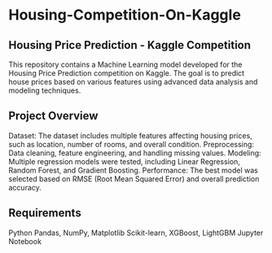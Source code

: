 # Housing-Competition-On-Kaggle
## Housing Price Prediction - Kaggle Competition
This repository contains a Machine Learning model developed for the Housing Price Prediction competition on Kaggle. The goal is to predict house prices based on various features using advanced data analysis and modeling techniques.

## Project Overview
 Dataset: The dataset includes multiple features affecting housing prices, such as location, number of rooms, and overall condition.
 Preprocessing: Data cleaning, feature engineering, and handling missing values.
 Modeling: Multiple regression models were tested, including Linear Regression, Random Forest, and Gradient Boosting.
 Performance: The best model was selected based on RMSE (Root Mean Squared Error) and overall prediction accuracy.

## Requirements
Python 
Pandas, NumPy, Matplotlib
Scikit-learn, XGBoost, LightGBM
Jupyter Notebook
